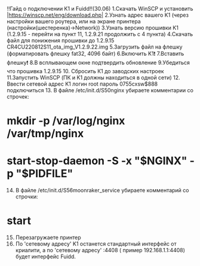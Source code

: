‼️Гайд о подключении K1 и Fuidd‼️(30.06)
1.Скачать WinSCP и установить |https://winscp.net/eng/download.php|
2.Узнать адрес вашего K1 (через настройки вашего роутера, или на экране принтера (настройки(шестеренка)->Network))
3.Узнать версию прошивки K1 (1.2.9.15 - перейти на пункт 11, 1.2.9.21 продолжить с 4 пункта)
4.Скачать файл для понижения прошивки до 1.2.9.15  CR4CU220812S11_ota_img_V1.2.9.22.img
5.Загрузить файл на флешку (форматировать флешку fat32, 4096 байт)
6.Включить K1❗️
7.Вставить флешку❗️
8.В всплывающем окне подтвердить обновление
9.Убедиться что прошивка 1.2.9.15
10. Сбросить К1 до заводских настроек
11.Запустить WinSCP (ПК и K1 должны находиться в одной сети)
12. Ввести сетевой адрес K1
 логин root
 пароль 0755cxsw$888 
 подключиться
13. В файле /etc/init.d/S50nginx убираете комментарии со строчек: 
#       mkdir -p /var/log/nginx /var/tmp/nginx
#       start-stop-daemon -S -x "$NGINX" -p "$PIDFILE"
14. В файле /etc/init.d/S56moonraker_service убираете комментарий со строчки:
#        start
15. Перезагружаете принтер
16. По 'сетевому адресу' K1 останется стандартный интерфейс от криалити, а по 'сетевому адресу' :4408 ( пример 192.168.1.1:4408) будет интерфейс Fuidd.
